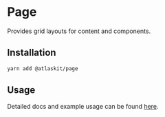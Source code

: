 # Page

Provides grid layouts for content and components.

## Installation

```sh
yarn add @atlaskit/page
```

## Usage

Detailed docs and example usage can be found [here](https://atlassian.design/components/page/).
